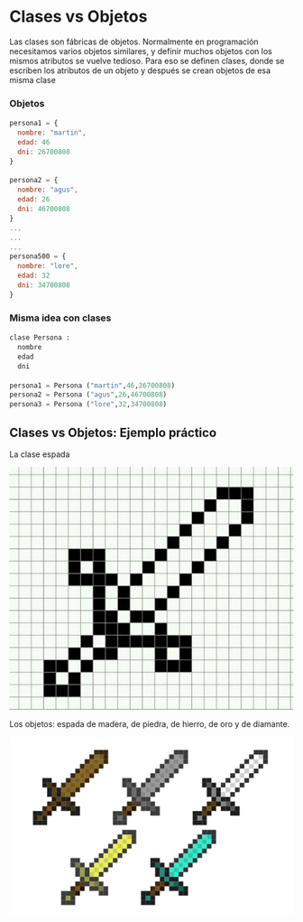 # Clases vs Objetos

Las clases son fábricas de objetos. Normalmente en programación necesitamos varios objetos similares, y definir muchos objetos con los mismos atributos se vuelve tedioso. Para eso se definen clases, donde se escriben los atributos de un objeto y después se crean objetos de esa misma clase

### Objetos
```javascript
persona1 = { 
  nombre: "martin",
  edad: 46
  dni: 26700808
}

persona2 = { 
  nombre: "agus",
  edad: 26
  dni: 46700808
}
...
...
...
persona500 = { 
  nombre: "lore",
  edad: 32
  dni: 34700808
}
```

### Misma idea con clases
```python
clase Persona :
  nombre
  edad
  dni

persona1 = Persona ("martin",46,26700808)
persona2 = Persona ("agus",26,46700808)
persona3 = Persona ("lore",32,34700808)
```
## Clases vs Objetos: Ejemplo práctico
La clase espada

![Espada clase](../images/swordClass.jpg)

Los objetos: espada de madera, de piedra, de hierro, de oro y de diamante.

![Espada objetos](../images/sword.png)
